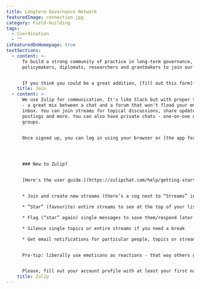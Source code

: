 ```yaml
---
title: Longterm Governance Network
featuredImage: connection.jpg
category: Field-building
tags:
  - Coordination
  - ""
isFeaturedOnHomepage: true
textSections:
  - content: >-
      To build a strong community of practice in long-term governance, we invite
      policymakers, diplomats, researchers and grantmakers to join our network.


      If you think you could be a great addition, [fill out this form](https://airtable.com/shrdAb3PgjzY49EeZ) and we'll be in touch.
    title: Join
  - content: >-
      We use Zulip for communication. It's like Slack but with proper threading
      - a great mix between a chat and a forum that won't flood your email
      inbox. You can join streams for topical discussions, share updates, job
      postings and more. You can also have private chats - one-on-one or in
      groups.


      Once signed up, you can log in using your browser or [the app for your phone](https://play.google.com/store/apps/details?id=com.zulipmobile&hl=en_US) at [longtermov.zulipchat.com](https://longtermov.zulipchat.com).




      ### New to Zulip?


      [Here's the user guide.](https://zulipchat.com/help/getting-started-with-zulip) You can:


      * Join and create new streams (there’s a cog next to “Streams” in the left panel, if clicked, a tab in the pop-up window shows “All streams”, as well as a “+” to create new ones)

      * “Star” (favourite) entire streams to see at the top of your list

      * Flag (“star” again) single messages to save them/respond later

      * Silence single topics or entire streams if you need a break

      * Get email notifications for particular people, topics or streams


      Pro-tip: liberally use emoticons as reactions - that way others get feedback even if you don't write a comment.


      Please, fill out your account profile with at least your first name, a profile picture and a short bio. That makes it easier to get a feel for who’s who.
    title: Zulip
---
```

